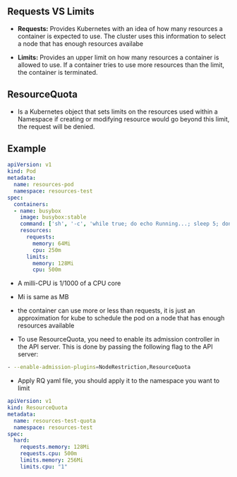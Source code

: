 ## Requests VS Limits

- **Requests:** Provides Kubernetes with an idea of how many resources a container is expected to use. The cluster uses this information to select a node that has enough resources availabe

- **Limits:** Provides an upper limit on how many resources a container is allowed to use. If a container tries to use more resources than the limit, the container is terminated.

## ResourceQuota

- Is a Kubernetes object that sets limits on the resources used within a Namespace if creating or modifying resource would go beyond this limit, the request will be denied.

## Example

```yaml
apiVersion: v1 
kind: Pod 
metadata: 
  name: resources-pod 
  namespace: resources-test 
spec: 
  containers: 
  - name: busybox 
    image: busybox:stable 
    command: ['sh', '-c', 'while true; do echo Running...; sleep 5; done'] 
    resources: 
      requests: 
        memory: 64Mi 
        cpu: 250m 
      limits: 
        memory: 128Mi 
        cpu: 500m
```

- A milli-CPU is 1/1000 of a CPU core
- Mi is same as MB
- the container can use more or less than requests, it is just an approximation for kube to schedule the pod on a node that has enough resources available


- To use ResourceQuota, you need to enable its admission controller in the API server. This is done by passing the following flag to the API server:

```bash
- --enable-admission-plugins=NodeRestriction,ResourceQuota
```

- Apply RQ yaml file, you should apply it to the namespace you want to limit

```yaml
apiVersion: v1 
kind: ResourceQuota 
metadata: 
  name: resources-test-quota 
  namespace: resources-test 
spec: 
  hard: 
    requests.memory: 128Mi 
    requests.cpu: 500m 
    limits.memory: 256Mi 
    limits.cpu: "1"
```
